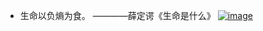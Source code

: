 + 生命以负熵为食。      ————薛定谔《生命是什么》
[![image](https://user-images.githubusercontent.com/43770754/150666697-80029b04-acfa-49f0-8158-929824aa009e.png)](https://www.bilibili.com/video/BV1Mb411r7D2?spm_id_from=333.999.0.0)
